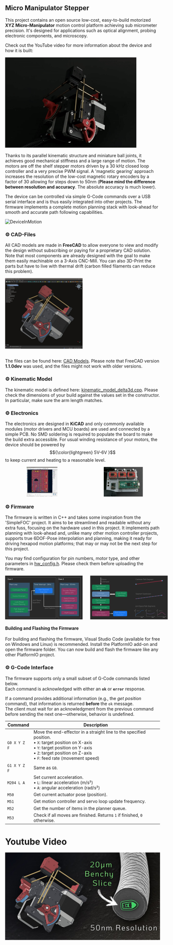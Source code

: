 ## Micro Manipulator Stepper

This project contains an open source low-cost, easy-to-build motorized **XYZ Micro-Manipulator** motion control platform achieving sub micrometer precision.
It's designed for applications such as optical alignment, probing electronic components, and microscopy.

Check out the YouTube video for more information about the device and how it is built:

[![DeviceInMotion](images/overview.gif)](https://youtu.be/MgQbPdiuUTw)

Thanks to its parallel kinematic structure and miniature ball joints, it achieves good mechanical stiffness and a large range of motion.
The motors are off the shelf stepper motors dr​iven by a 30 kHz closed loop controller and a very precise PWM signal.
A 'magnetic gearing' approach increases the resolution of the low-cost magnetic rotary encoders by a factor of 30 allowing for steps down to 50nm
(**Please mind the difference between resolution and accuracy**. The absolute accuracy is much lower).

The device can be controlled via simple G-Code commands over a USB serial interface and is thus easily integrated into other projects.
The firmware implements a complete motion planning stack with look-ahead for smooth and accurate path following capabilities.

![DeviceInMotion](images/microscopy_die.gif)

### ⚙ CAD-Files

All CAD models are made in **FreeCAD** to​ allow everyone to view and modify the design without subscribing or paying for a proprietary CAD solution.
Note that most components are already designed with the goal to make them easily machinable on a 3-Axis CNC-Mill.
You can also 3D-Print the parts but have to live with thermal drift (carbon filled filaments can reduce this problem).

<div style="display: flex;">
    <img src="images/FreeCAD-Model.jpg" alt="FreeCAD Model" width="50%">
</div>

<br>

The files can be found here: [CAD Models](construction).
Please note that FreeCAD version **1.1.0dev** was used, and the files might not work with older versions.

### ⚙ Kinematic Model

The kinematic model is defined here: [kinematic_model_delta3d.cpp](firmware/MotionControllerRP/src/kinemtaic_models/kinematic_model_delta3d.cpp).
Please check the dimensions of your build against the values set in the constructor. In particular, make sure the arm length matches.

### ⚙ Electronics

The electronics are designed in **KiCAD** and only commonly available modules (motor drivers and MCU boards) are used and connected by a simple PCB. No SMD soldering is required to populate the board to make the build extra accessible.
For usual winding resistance of your motors, the device should be powered by $${\color{lightgreen} 5V-6V }$$ to keep current and heating to a reasonable level.

<div style="display: flex; gap: 5%;">
  <img src="images/Kicad-Board.jpg" alt="Image 1" style="flex: 1; object-fit: contain; height: 10vw;">
  <img src="images/ControllerPCB.jpg" alt="Image 2" style="flex: 1; object-fit: contain; height: 10vw;">
</div>

### ⚙ Firmware

The firmware is written in C++ and takes some inspiration from the 'SimpleFOC' project. It aims to be streamlined and readable without any extra fuss, focusing on the hardware used in this project.
It implements path planning with look-ahead and, unlike many other motion controller projects, supports true 6DOF-Pose interpolation and planning, making it ready for driving hexapod motion platforms; that may or may not be the next step for this project.

You may find configuration for pin numbers, motor type, and other parameters in [hw_config.h](firmware/MotionControllerRP/src/hw_config.h). Please check them before uploading the firmware.

<div style="display: flex; gap: 5%;">
  <img src="documentation/firmware/firmware_overview.png" alt="Image 1" width="50%">
  <img src="documentation/firmware/path_planning.png" alt="Image 2" width="50%">
</div>

#### Building and Flashing the Firmware

For building and flashing the firmware, Visual Studio Code (available for free on Windows and Linux) is recommended.
Install the PlatformIO add-on and open the firmware folder. You can now build and flash the firmware like any other PlatformIO project.

### ⚙ G-Code Interface

The firmware supports only a small subset of G-Code commands listed below.  
Each command is acknowledged with either an **`ok`** or **`error`** response.  

If a command provides additional information (e.g., the *get position* command), that information is returned **before** the `ok` message.  
The client must wait for an acknowledgment from the previous command before sending the next one—otherwise, behavior is undefined.

| Command        | Description                                                                 |
|----------------|-----------------------------------------------------------------------------|
| `G0 X Y Z F`   | Move the end-effector in a straight line to the specified position. <br> • `X`: target position on X-axis <br> • `Y`: target position on Y-axis <br> • `Z`: target position on Z-axis <br> • `F`: feed rate (movement speed) |
| `G1 X Y Z F`   | Same as `G0`. |
| `M204 L A`     | Set current acceleration. <br> • `L`: linear acceleration (m/s²) <br> • `A`: angular acceleration (rad/s²) |
| `M50`          | Get current actuator pose (position).                                       |
| `M51`          | Get motion controller and servo loop update frequency.                     |
| `M52`          | Get the number of items in the planner queue.                               |
| `M53`          | Check if all moves are finished. Returns `1` if finished, `0` otherwise.    |




# Youtube Video
[![Watch the video](images/thumbnail.jpg)](https://youtu.be/MgQbPdiuUTw)
